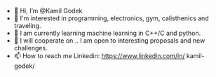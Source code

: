 - 👋 Hi, I’m @Kamil Godek
- 👀 I'm interested in programming, electronics, gym, calisthenics and traveling.
- 🌱 I am currently learning machine learning in C++/C and python.
- 💞️ I will cooperate on .. I am open to interesting proposals and new challenges.
- 📫 How to reach me Linkedin: https://www.linkedin.com/in/ kamil-godek/

<!---
KamilGodek/KamilGodek is a ✨ special ✨ repository because its `README.md` (this file) appears on your GitHub profile.
You can click the Preview link to take a look at your changes.
--->
